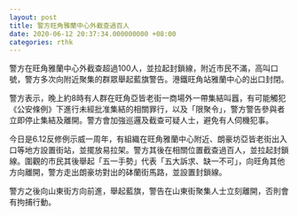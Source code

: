 ```yaml
---
layout: post
title: 警方旺角雅蘭中心外截查過百人
date: 2020-06-12 20:37:34.000000000 +08:00
categories: rthk
---
```


警方在旺角雅蘭中心外截查超過100人，並拉起封鎖線，附近市民不滿，高叫口號，警方多次向附近聚集的群眾舉起藍旗警告。港鐵旺角站雅蘭中心的出口封閉。

警方表示，晚上約8時有人群在旺角亞皆老街一商場外一帶集結叫囂，有可能觸犯《公安條例》下進行未經批准集結的相關罪行，以及「限聚令」，警方警告參與者立即停止集結及離開。警方會加強巡邏及截查可疑人士，避免有人伺機犯事。

今日是6.12反修例示威一周年，有組織在旺角雅蘭中心附近、朗豪坊亞皆老街出入口等地方設置街站，並擺放易拉架。警方其後在相關位置截查過百人，並拉起封鎖線。圍觀的市民其後舉起「五一手勢」代表「五大訴求、缺一不可」，向旺角其他方向離開，警方走出朗豪坊對出的砵蘭街馬路，並設置封鎖線。

警方之後向山東街方向前進，舉起藍旗，警告在山東街聚集人士立刻離開，否則會有拘捕行動。
